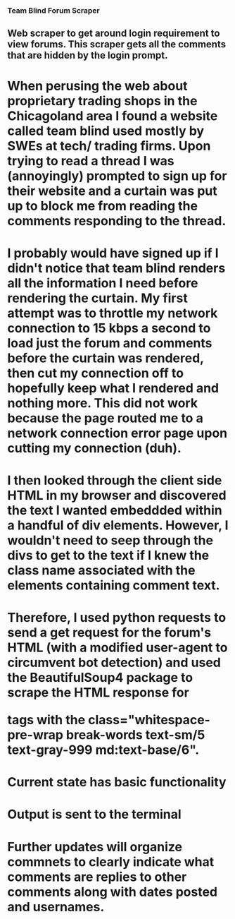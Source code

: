 ### Team Blind Forum Scraper
## Web scraper to get around login requirement to view forums. This scraper gets all the comments that are hidden by the login prompt.
# When perusing the web about proprietary trading shops in the Chicagoland area I found a website called team blind used mostly by SWEs at tech/ trading firms. Upon trying to read a thread I was (annoyingly) prompted to sign up for their website and a curtain was put up to block me from reading the comments responding to the thread.

# I probably would have signed up if I didn't notice that team blind renders all the information I need before rendering the curtain. My first attempt was to throttle my network connection to 15 kbps a second to load just the forum and comments before the curtain was rendered, then cut my connection off to hopefully keep what I rendered and nothing more. This did not work because the page routed me to a network connection error page upon cutting my connection (duh). 

# I then looked through the client side HTML in my browser and discovered the text I wanted embeddded within a handful of div elements. However, I wouldn't need to seep through the divs to get to the text if I knew the class name associated with the elements containing comment text.

# Therefore, I used python requests to send a get request for the forum's HTML (with a modified user-agent to circumvent bot detection) and used the BeautifulSoup4 package to scrape the HTML response for <p> tags with the class="whitespace-pre-wrap break-words text-sm/5 text-gray-999 md:text-base/6". 

# Current state has basic functionality
# Output is sent to the terminal
# Further updates will organize commnets to clearly indicate what comments are replies to other comments along with dates posted and usernames.
